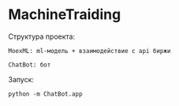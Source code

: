 # MachineTraiding

Структура проекта:

    MoexML: ml-модель + взаимодействие с api биржи
  
    ChatBot: бот
    
Запуск:

    python -m ChatBot.app
